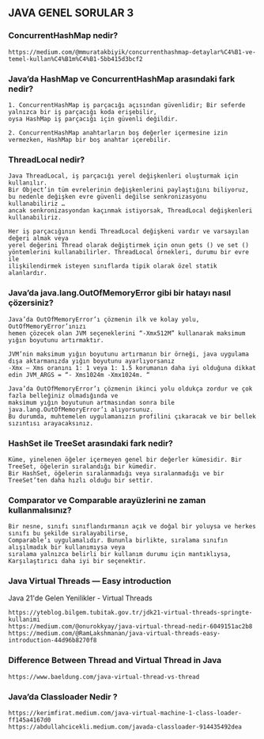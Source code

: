 ## JAVA GENEL SORULAR 3

### ConcurrentHashMap  nedir? 
```
https://medium.com/@mmuratakbiyik/concurrenthashmap-detaylar%C4%B1-ve-temel-kullan%C4%B1m%C4%B1-5bb415d3bcf2
```

###  Java’da HashMap ve ConcurrentHashMap arasındaki fark nedir?
```
1. ConcurrentHashMap iş parçacığı açısından güvenlidir; Bir seferde yalnızca bir iş parçacığı koda erişebilir,
oysa HashMap iş parçacığı için güvenli değildir.

2. ConcurrentHashMap anahtarların boş değerler içermesine izin vermezken, HashMap bir boş anahtar içerebilir.
```

###  ThreadLocal nedir?
```
Java ThreadLocal, iş parçacığı yerel değişkenleri oluşturmak için kullanılır.
Bir Object’in tüm evrelerinin değişkenlerini paylaştığını biliyoruz,
bu nedenle değişken evre güvenli değilse senkronizasyonu kullanabiliriz …
ancak senkronizasyondan kaçınmak istiyorsak, ThreadLocal değişkenleri kullanabiliriz.

Her iş parçacığının kendi ThreadLocal değişkeni vardır ve varsayılan değeri almak veya
yerel değerini Thread olarak değiştirmek için onun gets () ve set ()
yöntemlerini kullanabilirler. ThreadLocal örnekleri, durumu bir evre ile
ilişkilendirmek isteyen sınıflarda tipik olarak özel statik alanlardır.
```

###   Java’da java.lang.OutOfMemoryError gibi bir hatayı nasıl çözersiniz?
```
Java’da OutOfMemoryError’ı çözmenin ilk ve kolay yolu, OutOfMemoryError’ınızı
hemen çözecek olan JVM seçeneklerini “-Xmx512M” kullanarak maksimum yığın boyutunu artırmaktır.

JVM’nin maksimum yığın boyutunu artırmanın bir örneği, java uygulama dışa aktarmanızda yığın boyutunu ayarlıyorsanız
-Xmx – Xms oranını 1: 1 veya 1: 1.5 korumanın daha iyi olduğuna dikkat edin JVM_ARGS = “- Xms1024m -Xmx1024m. “

Java’da OutOfMemoryError’ı çözmenin ikinci yolu oldukça zordur ve çok fazla belleğiniz olmadığında ve
maksimum yığın boyutunun artmasından sonra bile java.lang.OutOfMemoryError’ı alıyorsunuz.
Bu durumda, muhtemelen uygulamanızın profilini çıkaracak ve bir bellek sızıntısı arayacaksınız.
```

###  HashSet ile TreeSet arasındaki fark nedir?
```
Küme, yinelenen öğeler içermeyen genel bir değerler kümesidir. Bir TreeSet, öğelerin sıralandığı bir kümedir.
Bir HashSet, öğelerin sıralanmadığı veya sıralanmadığı ve bir TreeSet’ten daha hızlı olduğu bir settir.
```

###  Comparator ve Comparable arayüzlerini ne zaman kullanmalısınız?
```
Bir nesne, sınıfı sınıflandırmanın açık ve doğal bir yoluysa ve herkes sınıfı bu şekilde sıralayabilirse,
Comparable’ı uygulamalıdır. Bununla birlikte, sıralama sınıfın alışılmadık bir kullanımıysa veya
sıralama yalnızca belirli bir kullanım durumu için mantıklıysa, Karşılaştırıcı daha iyi bir seçenektir.
```
 
###  Java Virtual Threads — Easy introduction
Java 21'de Gelen Yenilikler - Virtual Threads
```
https://yteblog.bilgem.tubitak.gov.tr/jdk21-virtual-threads-springte-kullanimi
https://medium.com/@onurokkyay/java-virtual-thread-nedir-6049151ac2b8
https://medium.com/@RamLakshmanan/java-virtual-threads-easy-introduction-44d96b8270f8
```
 
###  Difference Between Thread and Virtual Thread in Java
```
https://www.baeldung.com/java-virtual-thread-vs-thread
```

### Java’da Classloader Nedir ?
```
https://kerimfirat.medium.com/java-virtual-machine-1-class-loader-ff145a4167d0
https://abdullahcicekli.medium.com/javada-classloader-914435492dea
```
